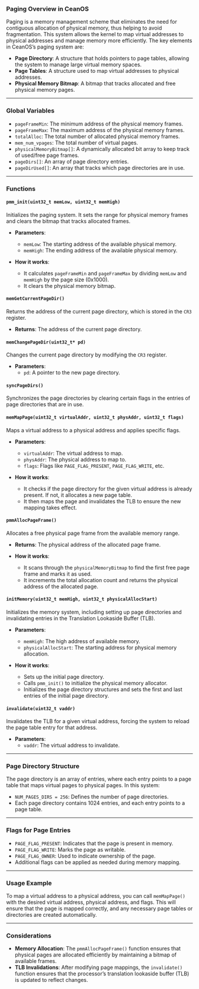 ### **Paging Overview in CeanOS**

Paging is a memory management scheme that eliminates the need for contiguous allocation of physical memory, thus helping to avoid fragmentation. This system allows the kernel to map virtual addresses to physical addresses and manage memory more efficiently. The key elements in CeanOS’s paging system are:

- **Page Directory**: A structure that holds pointers to page tables, allowing the system to manage large virtual memory spaces.
- **Page Tables**: A structure used to map virtual addresses to physical addresses.
- **Physical Memory Bitmap**: A bitmap that tracks allocated and free physical memory pages.

---

### **Global Variables**

- `pageFrameMin`: The minimum address of the physical memory frames.
- `pageFrameMax`: The maximum address of the physical memory frames.
- `totalAlloc`: The total number of allocated physical memory frames.
- `mem_num_vpages`: The total number of virtual pages.
- `physicalMemoryBitmap[]`: A dynamically allocated bit array to keep track of used/free page frames.
- `pageDirs[]`: An array of page directory entries.
- `pageDirUsed[]`: An array that tracks which page directories are in use.

---

### **Functions**

#### `pmm_init(uint32_t memLow, uint32_t memHigh)`
Initializes the paging system. It sets the range for physical memory frames and clears the bitmap that tracks allocated frames.

- **Parameters**:
  - `memLow`: The starting address of the available physical memory.
  - `memHigh`: The ending address of the available physical memory.

- **How it works**:
  - It calculates `pageFrameMin` and `pageFrameMax` by dividing `memLow` and `memHigh` by the page size (0x1000).
  - It clears the physical memory bitmap.

#### `memGetCurrentPageDir()`
Returns the address of the current page directory, which is stored in the `CR3` register.

- **Returns**: The address of the current page directory.

#### `memChangePageDir(uint32_t* pd)`
Changes the current page directory by modifying the `CR3` register.

- **Parameters**:
  - `pd`: A pointer to the new page directory.

#### `syncPageDirs()`
Synchronizes the page directories by clearing certain flags in the entries of page directories that are in use.

#### `memMapPage(uint32_t virtualAddr, uint32_t physAddr, uint32_t flags)`
Maps a virtual address to a physical address and applies specific flags.

- **Parameters**:
  - `virtualAddr`: The virtual address to map.
  - `physAddr`: The physical address to map to.
  - `flags`: Flags like `PAGE_FLAG_PRESENT`, `PAGE_FLAG_WRITE`, etc.
  
- **How it works**:
  - It checks if the page directory for the given virtual address is already present. If not, it allocates a new page table.
  - It then maps the page and invalidates the TLB to ensure the new mapping takes effect.

#### `pmmAllocPageFrame()`
Allocates a free physical page frame from the available memory range.

- **Returns**: The physical address of the allocated page frame.

- **How it works**:
  - It scans through the `physicalMemoryBitmap` to find the first free page frame and marks it as used.
  - It increments the total allocation count and returns the physical address of the allocated page.

#### `initMemory(uint32_t memHigh, uint32_t physicalAllocStart)`
Initializes the memory system, including setting up page directories and invalidating entries in the Translation Lookaside Buffer (TLB).

- **Parameters**:
  - `memHigh`: The high address of available memory.
  - `physicalAllocStart`: The starting address for physical memory allocation.

- **How it works**:
  - Sets up the initial page directory.
  - Calls `pmm_init()` to initialize the physical memory allocator.
  - Initializes the page directory structures and sets the first and last entries of the initial page directory.

#### `invalidate(uint32_t vaddr)`
Invalidates the TLB for a given virtual address, forcing the system to reload the page table entry for that address.

- **Parameters**:
  - `vaddr`: The virtual address to invalidate.

---

### **Page Directory Structure**

The page directory is an array of entries, where each entry points to a page table that maps virtual pages to physical pages. In this system:

- `NUM_PAGES_DIRS = 256`: Defines the number of page directories.
- Each page directory contains 1024 entries, and each entry points to a page table.

---

### **Flags for Page Entries**

- `PAGE_FLAG_PRESENT`: Indicates that the page is present in memory.
- `PAGE_FLAG_WRITE`: Marks the page as writable.
- `PAGE_FLAG_OWNER`: Used to indicate ownership of the page.
- Additional flags can be applied as needed during memory mapping.

---

### **Usage Example**

To map a virtual address to a physical address, you can call `memMapPage()` with the desired virtual address, physical address, and flags. This will ensure that the page is mapped correctly, and any necessary page tables or directories are created automatically.

---

### **Considerations**

- **Memory Allocation**: The `pmmAllocPageFrame()` function ensures that physical pages are allocated efficiently by maintaining a bitmap of available frames.
- **TLB Invalidations**: After modifying page mappings, the `invalidate()` function ensures that the processor’s translation lookaside buffer (TLB) is updated to reflect changes.
